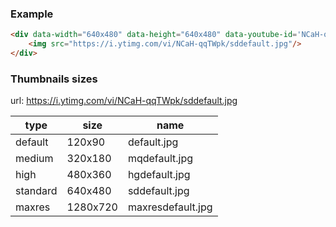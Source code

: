 ### Example

```html
<div data-width="640x480" data-height="640x480" data-youtube-id='NCaH-qqTWpk'>
    <img src="https://i.ytimg.com/vi/NCaH-qqTWpk/sddefault.jpg"/>
</div>
```

### Thumbnails sizes
url: https://i.ytimg.com/vi/NCaH-qqTWpk/sddefault.jpg

| type     | size     | name              |
|----------|----------|-------------------|
| default  | 120x90   | default.jpg       |
| medium   | 320x180  | mqdefault.jpg     |
| high     | 480x360  | hgdefault.jpg     |
| standard | 640x480  | sddefault.jpg     |
| maxres   | 1280x720 | maxresdefault.jpg |